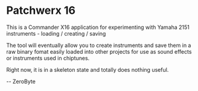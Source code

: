 # Patchwerx 16
This is a Commander X16 application for experimenting with
Yamaha 2151 instruments - loading / creating / saving

The tool will eventually allow you to create instruments and save
them in a raw binary fomat easily loaded into other projects for use
as sound effects or instruments used in chiptunes.

Right now, it is in a skeleton state and totally does nothing useful.

-- ZeroByte
